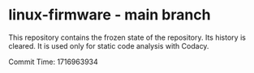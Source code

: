 # linux-firmware - main branch

This repository contains the frozen state of the repository.
Its history is cleared. It is used only for static code
analysis with Codacy.

Commit Time: 1716963934